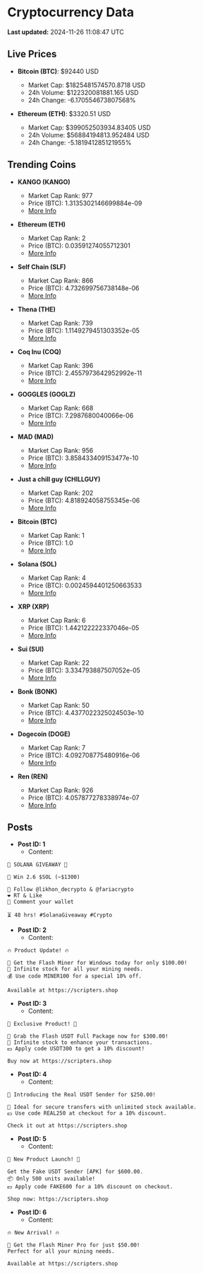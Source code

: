 # Cryptocurrency Data

**Last updated:** 2024-11-26 11:08:47 UTC

## Live Prices
- **Bitcoin (BTC)**: $92440 USD
  - Market Cap: $1825481574570.8718 USD
  - 24h Volume: $122320081881.165 USD
  - 24h Change: -6.170554673807568%

- **Ethereum (ETH)**: $3320.51 USD
  - Market Cap: $399052503934.83405 USD
  - 24h Volume: $56884194813.952484 USD
  - 24h Change: -5.181941285121955%

## Trending Coins
- **KANGO (KANGO)**
  - Market Cap Rank: 977
  - Price (BTC): 1.3135302146699884e-09
  - [More Info](https://www.coingecko.com/en/coins/kango)

- **Ethereum (ETH)**
  - Market Cap Rank: 2
  - Price (BTC): 0.03591274055712301
  - [More Info](https://www.coingecko.com/en/coins/ethereum)

- **Self Chain (SLF)**
  - Market Cap Rank: 866
  - Price (BTC): 4.732699756738148e-06
  - [More Info](https://www.coingecko.com/en/coins/self-chain)

- **Thena (THE)**
  - Market Cap Rank: 739
  - Price (BTC): 1.1149279451303352e-05
  - [More Info](https://www.coingecko.com/en/coins/thena)

- **Coq Inu (COQ)**
  - Market Cap Rank: 396
  - Price (BTC): 2.4557973642952992e-11
  - [More Info](https://www.coingecko.com/en/coins/coq-inu)

- **GOGGLES (GOGLZ)**
  - Market Cap Rank: 668
  - Price (BTC): 7.2987680040066e-06
  - [More Info](https://www.coingecko.com/en/coins/goggles)

- **MAD (MAD)**
  - Market Cap Rank: 956
  - Price (BTC): 3.858433409153477e-10
  - [More Info](https://www.coingecko.com/en/coins/mad-2)

- **Just a chill guy (CHILLGUY)**
  - Market Cap Rank: 202
  - Price (BTC): 4.818924058755345e-06
  - [More Info](https://www.coingecko.com/en/coins/just-a-chill-guy)

- **Bitcoin (BTC)**
  - Market Cap Rank: 1
  - Price (BTC): 1.0
  - [More Info](https://www.coingecko.com/en/coins/bitcoin)

- **Solana (SOL)**
  - Market Cap Rank: 4
  - Price (BTC): 0.0024594401250663533
  - [More Info](https://www.coingecko.com/en/coins/solana)

- **XRP (XRP)**
  - Market Cap Rank: 6
  - Price (BTC): 1.442122222337046e-05
  - [More Info](https://www.coingecko.com/en/coins/xrp)

- **Sui (SUI)**
  - Market Cap Rank: 22
  - Price (BTC): 3.334793887507052e-05
  - [More Info](https://www.coingecko.com/en/coins/sui)

- **Bonk (BONK)**
  - Market Cap Rank: 50
  - Price (BTC): 4.4377022325024503e-10
  - [More Info](https://www.coingecko.com/en/coins/bonk)

- **Dogecoin (DOGE)**
  - Market Cap Rank: 7
  - Price (BTC): 4.092708775480916e-06
  - [More Info](https://www.coingecko.com/en/coins/dogecoin)

- **Ren (REN)**
  - Market Cap Rank: 926
  - Price (BTC): 4.057877278338974e-07
  - [More Info](https://www.coingecko.com/en/coins/ren)

## Posts
- **Post ID: 1**
  - Content:
```
🚀 SOLANA GIVEAWAY 🚀

🎁 Win 2.6 $SOL (~$1300)

🤝 Follow @likhon_decrypto & @fariacrypto
❤️ RT & Like
💬 Comment your wallet

⏳ 48 hrs! #SolanaGiveaway #Crypto
```

- **Post ID: 2**
  - Content:
```
🔥 Product Update! 🔥

🚀 Get the Flash Miner for Windows today for only $100.00!
🔋 Infinite stock for all your mining needs.
💰 Use code MINER100 for a special 10% off.

Available at https://scripters.shop
```

- **Post ID: 3**
  - Content:
```
🎁 Exclusive Product! 🎁

💸 Grab the Flash USDT Full Package now for $300.00!
🎉 Infinite stock to enhance your transactions.
💵 Apply code USDT300 to get a 10% discount!

Buy now at https://scripters.shop
```

- **Post ID: 4**
  - Content:
```
💎 Introducing the Real USDT Sender for $250.00!

💼 Ideal for secure transfers with unlimited stock available.
💵 Use code REAL250 at checkout for a 10% discount.

Check it out at https://scripters.shop
```

- **Post ID: 5**
  - Content:
```
🚀 New Product Launch! 🚀

Get the Fake USDT Sender [APK] for $600.00.
📦 Only 500 units available!
💵 Apply code FAKE600 for a 10% discount on checkout.

Shop now: https://scripters.shop
```

- **Post ID: 6**
  - Content:
```
🔥 New Arrival! 🔥

💸 Get the Flash Miner Pro for just $50.00!
Perfect for all your mining needs.

Available at https://scripters.shop
```

